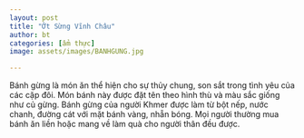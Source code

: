 ```yaml
---
layout: post
title: "Ớt Sừng Vĩnh Châu"
author: bt
categories: [ẩm thực]
image: assets/images/BANHGUNG.jpg

---
```

Bánh gừng là món ăn thể hiện cho sự thủy chung, son sắt trong tình yêu của các cặp đôi. Món bánh này được đặt tên theo hình thù và màu sắc giống như củ gừng. Bánh gừng của người Khmer  được làm từ bột nếp, nước chanh, đường cát với mặt bánh vàng, nhẵn bóng. Mọi người thường mua bánh ăn liền hoặc mang về làm quà cho người thân đều được. 


